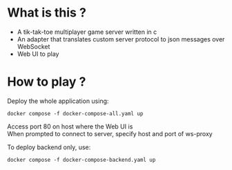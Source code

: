 # What is this ?
- A tik-tak-toe multiplayer game server written in c
- An adapter that translates custom server protocol to json messages over WebSocket
- Web UI to play

# How to play ?
Deploy the whole application using:
```shell
docker compose -f docker-compose-all.yaml up
```
Access port 80 on host where the Web UI is  
When prompted to connect to server, specify host and port of ws-proxy

To deploy backend only, use:
```shell
docker compose -f docker-compose-backend.yaml up
```
